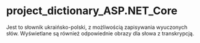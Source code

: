 # project_dictionary_ASP.NET_Core
Jest to słownik ukraińsko-polski, z możliwością zapisywania wyuczonych słów. Wyświetlane są również odpowiednie obrazy dla słowa z transkrypcją.
